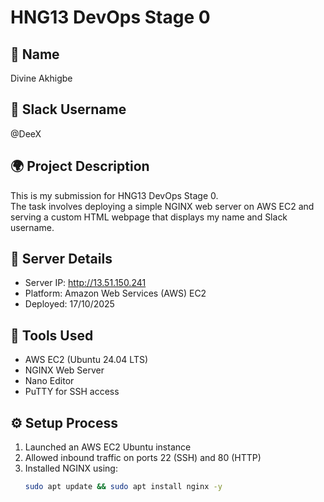 # HNG13 DevOps Stage 0

## 👤 Name
Divine Akhigbe

## 💬 Slack Username
@DeeX

## 🌍 Project Description
This is my submission for HNG13 DevOps Stage 0.  
The task involves deploying a simple NGINX web server on AWS EC2 and serving a custom HTML webpage that displays my name and Slack username.

## 🚀 Server Details
- Server IP: http://13.51.150.241  
- Platform: Amazon Web Services (AWS) EC2  
- Deployed: 17/10/2025  

## 🧱 Tools Used
- AWS EC2 (Ubuntu 24.04 LTS)
- NGINX Web Server
- Nano Editor
- PuTTY for SSH access

## ⚙️ Setup Process
1. Launched an AWS EC2 Ubuntu instance  
2. Allowed inbound traffic on ports 22 (SSH) and 80 (HTTP)  
3. Installed NGINX using:
   ```bash
   sudo apt update && sudo apt install nginx -y
